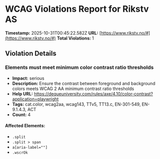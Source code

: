 # WCAG Violations Report for Rikstv AS

**Timestamp:** 2025-10-31T00:45:22.582Z
**URL:** [https://www.rikstv.no/#](https://www.rikstv.no/#)
**Total Violations:** 1

## Violation Details

### Elements must meet minimum color contrast ratio thresholds

- **Impact:** serious
- **Description:** Ensure the contrast between foreground and background colors meets WCAG 2 AA minimum contrast ratio thresholds
- **Help URL:** https://dequeuniversity.com/rules/axe/4.10/color-contrast?application=playwright
- **Tags:** cat.color, wcag2aa, wcag143, TTv5, TT13.c, EN-301-549, EN-9.1.4.3, ACT
- **Count:** 4

#### Affected Elements:

- `.split`
- `.split > span`
- `a[aria-label=""]`
- `.wscrOk`
